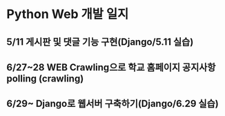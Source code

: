 # Python Web 개발 일지
## 5/11 게시판 및 댓글 기능 구현(Django/5.11 실습) 
## 6/27~28 WEB Crawling으로 학교 홈페이지 공지사항 polling (crawling)
## 6/29~ Django로 웹서버 구축하기(Django/6.29 실습)

